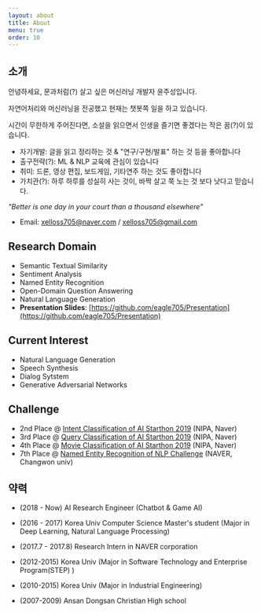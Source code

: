 ```yaml
---
layout: about
title: About
menu: true
order: 10
---
```


## 소개

안녕하세요, 문과처럼(?) 살고 싶은 머신러닝 개발자 윤주성입니다.

자연어처리와 머신러닝을 전공했고 현재는 챗봇쪽 일을 하고 있습니다.

시간이 무한하게 주어진다면, 소설을 읽으면서 인생을 즐기면 좋겠다는 작은 꿈(?)이 있습니다.

- 자기개발: 글을 읽고 정리하는 것 & "연구/구현/발표" 하는 것 등을 좋아합니다   
- 출구전략(?): ML & NLP 교육에 관심이 있습니다   
- 취미: 드론, 영상 편집, 보드게임, 기타연주 하는 것도 좋아합니다   
- 가치관(?): 하루 하루를 성실히 사는 것이, 바짝 살고 쭉 노는 것 보다 낫다고 믿습니다.

*"Better is one day in your court than a thousand elsewhere"*

- Email: xelloss705@naver.com / xelloss705@gmail.com   


## Research Domain
- Semantic Textual Similarity
- Sentiment Analysis
- Named Entity Recognition
- Open-Domain Question Answering
- Natural Language Generation
- **Presentation Slides**: [https://github.com/eagle705/Presentation](https://github.com/eagle705/Presentation)

## Current Interest
- Natural Language Generation
- Speech Synthesis
- Dialog Sytstem
- Generative Adversarial Networks

## Challenge
- 2nd Place @ [Intent Classification of AI Starthon 2019](https://github.com/ai-starthon/AI_Starthon2019) (NIPA, Naver)
- 3rd Place @ [Query Classification of AI Starthon 2019](https://github.com/ai-starthon/AI_Starthon2019) (NIPA, Naver)
- 4th Place @ [Movie Classification of AI Starthon 2019](https://github.com/ai-starthon/AI_Starthon2019) (NIPA, Naver)
- 7th Place @ [Named Entity Recognition of NLP Challenge](http://air.changwon.ac.kr/?page_id=10) (NAVER, Changwon univ)

## 약력

- (2018 - Now) AI Research Engineer (Chatbot & Game AI)

- (2016 - 2017) Korea Univ Computer Science Master's student
(Major in Deep Learning, Natural Language Processing)

- (2017.7 - 2017.8) Research Intern in NAVER corporation

- (2012-2015) Korea Univ
(Major in Software Technology and Enterprise Program(STEP) )

- (2010-2015) Korea Univ
(Major in Industrial Engineering)

- (2007-2009) Ansan Dongsan Christian High school
